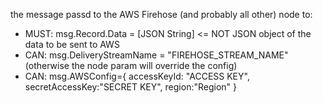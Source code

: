 the message passd to the AWS Firehose (and probably all other) node to:
* MUST: msg.Record.Data = [JSON String]  <= NOT JSON object of the data to be sent to AWS
* CAN:  msg.DeliveryStreamName = "FIREHOSE_STREAM_NAME" (otherwise the node param will override the config)
* CAN:  msg.AWSConfig={ accessKeyId: "ACCESS KEY", secretAccessKey:"SECRET KEY", region:"Region" }